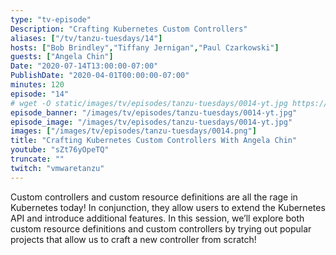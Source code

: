 ```yaml
---
type: "tv-episode"
Description: "Crafting Kubernetes Custom Controllers"
aliases: ["/tv/tanzu-tuesdays/14"]
hosts: ["Bob Brindley","Tiffany Jernigan","Paul Czarkowski"]
guests: ["Angela Chin"]
Date: "2020-07-14T13:00:00-07:00"
PublishDate: "2020-04-01T00:00:00-07:00"
minutes: 120
episode: "14"
# wget -O static/images/tv/episodes/tanzu-tuesdays/0014-yt.jpg https://img.youtube.com/vi/sZt76yOpeTQ/mqdefault.jpg
episode_banner: "/images/tv/episodes/tanzu-tuesdays/0014-yt.jpg"
episode_image: "/images/tv/episodes/tanzu-tuesdays/0014-yt.jpg"
images: ["/images/tv/episodes/tanzu-tuesdays/0014.png"]
title: "Crafting Kubernetes Custom Controllers With Angela Chin"
youtube: "sZt76yOpeTQ"
truncate: ""
twitch: "vmwaretanzu"
---
```


Custom controllers and custom resource definitions are all the rage in Kubernetes today! In conjunction, they allow users to extend the Kubernetes API and introduce additional features.
In this session, we’ll explore both custom resource definitions and custom controllers by trying out popular projects that allow us to craft a new controller from scratch!